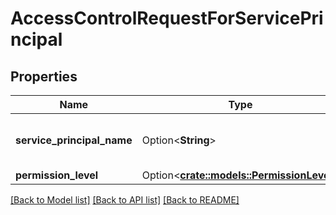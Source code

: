 # AccessControlRequestForServicePrincipal

## Properties

Name | Type | Description | Notes
------------ | ------------- | ------------- | -------------
**service_principal_name** | Option<**String**> | Name of an Azure service principal. | [optional]
**permission_level** | Option<[**crate::models::PermissionLevel**](PermissionLevel.md)> |  | [optional]

[[Back to Model list]](../README.md#documentation-for-models) [[Back to API list]](../README.md#documentation-for-api-endpoints) [[Back to README]](../README.md)


